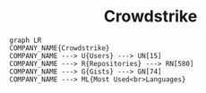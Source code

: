 <h1 align="center">Crowdstrike</h1>

```mermaid
graph LR
COMPANY_NAME{Crowdstrike}
COMPANY_NAME ---> U{Users} ---> UN[15]
COMPANY_NAME ---> R{Repositories} ---> RN[580]
COMPANY_NAME ---> G{Gists} ---> GN[74]
COMPANY_NAME ---> ML{Most Used<br>Languages}
```
